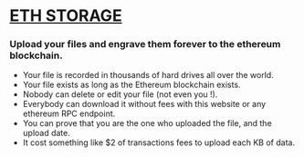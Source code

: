 # [ETH STORAGE](https://eth-storage.com)

### Upload your files and engrave them forever to the ethereum blockchain.


- Your file is recorded in thousands of hard drives all over the world.
- Your file exists as long as the Ethereum blockchain exists.
- Nobody can delete or edit your file (not even you !).
- Everybody can download it without fees with this website or any ethereum RPC endpoint.
- You can prove that you are the one who uploaded the file, and the upload date.
- It cost something like $2 of transactions fees to upload each KB of data.
